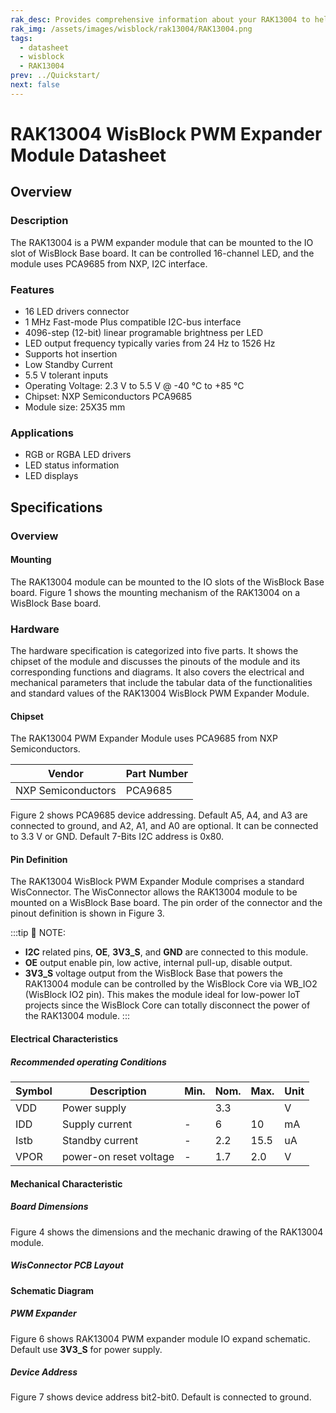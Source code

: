 ```yaml
---
rak_desc: Provides comprehensive information about your RAK13004 to help you use it. This information includes technical specifications, characteristics, and requirements, and it also discusses the device components.
rak_img: /assets/images/wisblock/rak13004/RAK13004.png
tags:
  - datasheet
  - wisblock
  - RAK13004
prev: ../Quickstart/
next: false
---
```


# RAK13004 WisBlock PWM Expander Module Datasheet

## Overview

### Description

The RAK13004 is a PWM expander module that can be mounted to the IO slot of WisBlock Base board. It can be controlled 16-channel LED, and the module uses PCA9685 from NXP, I2C interface.

### Features

- 16 LED drivers connector
- 1&nbsp;MHz Fast-mode Plus compatible I2C-bus interface
- 4096-step (12-bit) linear programable brightness per LED
- LED output frequency typically varies from 24&nbsp;Hz to 1526&nbsp;Hz
- Supports hot insertion
- Low Standby Current
- 5.5&nbsp;V tolerant inputs
- Operating Voltage: 2.3&nbsp;V to 5.5&nbsp;V @ -40&nbsp;°C to +85&nbsp;°C
- Chipset:  NXP Semiconductors PCA9685
- Module size: 25X35&nbsp;mm

### Applications

- RGB or RGBA LED drivers
- LED status information
- LED displays

## Specifications

### Overview

#### Mounting

The RAK13004 module can be mounted to the IO slots of the WisBlock Base board. Figure 1 shows the mounting mechanism of the RAK13004 on a WisBlock Base board.

<rk-img
  src="/assets/images/wisblock/rak13004/datasheet/image-20210312115347019.png"
  width="60%"
  caption="RAK13004 WisBlock PWM Expander Module Mounting"
/>

### Hardware

The hardware specification is categorized into five parts. It shows the chipset of the module and discusses the pinouts of the module and its corresponding functions and diagrams. It also covers the electrical and mechanical parameters that include the tabular data of the functionalities and standard values of the RAK13004 WisBlock PWM Expander Module.

#### Chipset

The RAK13004 PWM Expander Module uses PCA9685 from NXP Semiconductors.

| Vendor             | Part Number |
| ------------------ | ----------- |
| NXP Semiconductors | PCA9685     |

Figure 2 shows PCA9685 device addressing. Default A5, A4, and A3 are connected to ground, and A2, A1, and A0 are optional. It can be connected to 3.3&nbsp;V or GND. Default 7-Bits I2C address is 0x80.

<rk-img
  src="/assets/images/wisblock/rak13004/datasheet/image-20210312115812406.png"
  width="40%"
  caption="The PCA9685 device addressing"
/>

#### Pin Definition

The RAK13004 WisBlock PWM Expander Module comprises a standard WisConnector. The WisConnector allows the RAK13004 module to be mounted on a WisBlock Base board. The pin order of the connector and the pinout definition is shown in Figure 3.

:::tip 📝 NOTE:
- **I2C** related pins, **OE**, **3V3_S**, and **GND** are connected to this module.
- **OE** output enable pin, low active, internal pull-up, disable output.
- **3V3_S** voltage output from the WisBlock Base that powers the RAK13004 module can be controlled by the WisBlock Core via WB_IO2 (WisBlock IO2 pin). This makes the module ideal for low-power IoT projects since the WisBlock Core can totally disconnect the power of the RAK13004 module.
:::

<rk-img
  src="/assets/images/wisblock/rak13004/datasheet/rak13004_pinout.svg"
  width="70%"
  caption="RAK13004 WisBlock PWM Expander Module Pinout"
/>

#### Electrical Characteristics

##### Recommended operating Conditions

| Symbol | Description            | Min. | Nom. | Max. | Unit |
| ------ | ---------------------- | ---- | ---- | ---- | ---- |
| VDD    | Power supply           |      | 3.3  |      | V    |
| IDD    | Supply current         | -    | 6    | 10   | mA   |
| Istb   | Standby current        | -    | 2.2  | 15.5 | uA   |
| VPOR   | power-on reset voltage | -    | 1.7  | 2.0  | V    |

#### Mechanical Characteristic

##### Board Dimensions

Figure 4 shows the dimensions and the mechanic drawing of the RAK13004 module.

<rk-img
  src="/assets/images/wisblock/rak13004/datasheet/image-20210225140329283.png"
  width="70%"
  caption="RAK13004 WisBlock PWM Expand Module Mechanic Drawing"
/>

##### WisConnector PCB Layout

<rk-img
  src="/assets/images/wisblock/rak13004/datasheet/image-20201228093039748.png"
  width="100%"
  caption="WisConnector PCB Footprint and recommendations"
/>

#### Schematic Diagram
##### PWM Expander

Figure 6 shows RAK13004 PWM expander module IO expand schematic. Default use **3V3_S** for power supply.

<rk-img
  src="/assets/images/wisblock/rak13004/datasheet/image-20210312134615250.png"
  width="80%"
  caption="RAK13004 WisBlock PWM Expander Schematic"
/>

##### Device Address

Figure 7 shows device address bit2-bit0. Default is connected to ground.

<rk-img
  src="/assets/images/wisblock/rak13004/datasheet/image-20210312134715573.png"
  width="30%"
  caption="RAK13004 WisBlock Device Address A2-A0"
/>



